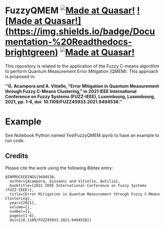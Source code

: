 # FuzzyQMEM [![Made at Quasar!](https://img.shields.io/badge/Unina-%20QuasarLab-blue)](http://quasar.unina.it) [![Made at Quasar!] (https://img.shields.io/badge/Documentation-%20Readthedocs-brightgreen)](https://hqga.readthedocs.io/en/latest/index.html) [![Made at Quasar!](https://img.shields.io/badge/Related-%20Paper-orange)](https://ieeexplore.ieee.org/abstract/document/9494538)


This repository is related to the application of the Fuzzy C-means algorithm to perform Quantum Measurement Error Mitigation (QMEM). This approach is proposed in:


**''G. Acampora and A. Vitiello, "Error Mitigation in Quantum Measurement through Fuzzy C-Means Clustering,"
    in 2021 IEEE International Conference on Fuzzy Systems (FUZZ-IEEE), Luxembourg, Luxembourg, 2021, pp. 1-6, doi: 10.1109/FUZZ45933.2021.9494538.''**
    
 

# Example
See Notebook Python named TestFuzzyQMEM.ipynb to have an example to run code.


## Credits

Please cite the work using the following Bibtex entry:

```text
@INPROCEEDINGS{9494538,
  author={Acampora, Giovanni and Vitiello, Autilia},
  booktitle={2021 IEEE International Conference on Fuzzy Systems (FUZZ-IEEE)}, 
  title={Error Mitigation in Quantum Measurement through Fuzzy C-Means Clustering}, 
  year={2021},
  volume={},
  number={},
  pages={1-6},
  doi={10.1109/FUZZ45933.2021.9494538}}

```
